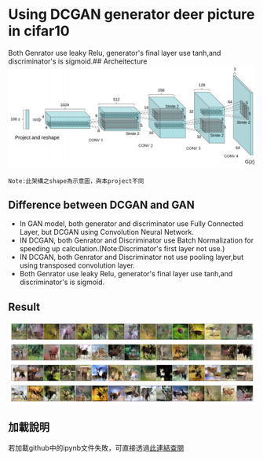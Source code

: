 # Using DCGAN generator deer picture in cifar10
Both Genrator use leaky Relu, generator's final layer use tanh,and discriminator's is sigmoid.## Archeitecture
![error](https://github.com/JusticeLeee/DC_GAN/blob/master/DCGAN.png)
```
Note:此架構之shape為示意圖，與本project不同
```
## Difference between DCGAN and GAN
* In GAN model, both generator and discriminator use Fully Connected Layer, but DCGAN using Convolution Neural Network.
* IN DCGAN, both Genrator and Discriminator use Batch Normalization for speeding up calculation.(Note:Discrimator's first layer not use.)
* IN DCGAN, both Genrator and Discriminator not use pooling layer,but using transposed convolution layer.
* Both Genrator use leaky Relu, generator's final layer use tanh,and discriminator's is sigmoid.
## Result
![error](https://github.com/JusticeLeee/DC_GAN/blob/master/deer.png)
## 加載說明
若加載github中的ipynb文件失敗，可直接透過[此連結查閱](https://nbviewer.jupyter.org/github/JusticeLeee/DC_GAN/blob/master/DcGan_deer.ipynb)


